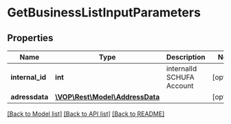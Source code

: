 # GetBusinessListInputParameters

## Properties
Name | Type | Description | Notes
------------ | ------------- | ------------- | -------------
**internal_id** | **int** | internalId SCHUFA Account | [optional] 
**adressdata** | [**\VOP\Rest\Model\AddressData**](AddressData.md) |  | [optional] 

[[Back to Model list]](../../README.md#documentation-for-models) [[Back to API list]](../../README.md#documentation-for-api-endpoints) [[Back to README]](../../README.md)

